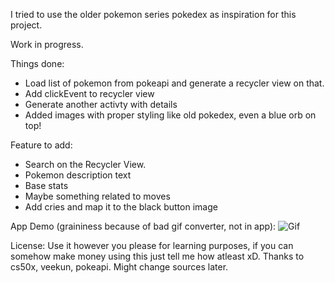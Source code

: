 I tried to use the older pokemon series pokedex as inspiration for this project.

Work in progress. 

Things done:
* Load list of pokemon from pokeapi and generate a recycler view on that.
* Add clickEvent to recycler view
* Generate another activty with details
* Added images with proper styling like old pokedex, even a blue orb on top!

Feature to add:
* Search on the Recycler View.
* Pokemon description text
* Base stats
* Maybe something related to moves
* Add cries and map it to the black button image

App Demo (graininess because of bad gif converter, not in app):
![Gif](demo.gif)

License:
Use it however you please for learning purposes, if you can somehow make money using this just tell me how atleast xD.
Thanks to cs50x, veekun, pokeapi. Might change sources later.
